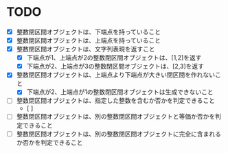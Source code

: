 # TODO

- [x] 整数閉区間オブジェクトは、下端点を持っていること
- [x] 整数閉区間オブジェクトは、上端点を持っていること
- [x] 整数閉区間オブジェクトは、文字列表現を返すこと
  - [x] 下端点が1、上端点が2の整数閉区間オブジェクトは、[1,2]を返す
  - [x] 下端点が2、上端点が3の整数閉区間オブジェクトは、[2,3]を返す
- [x] 整数閉区間オブジェクトは、上端点より下端点が大きい閉区間を作れないこと
  - [x] 下端点が2、上端点が1の整数閉区間オブジェクトは生成できないこと
- [ ] 整数閉区間オブジェクトは、指定した整数を含むか否かを判定できること
  - [ ] 
- [ ] 整数閉区間オブジェクトは、別の整数閉区間オブジェクトと等価か否かを判定できること
- [ ] 整数閉区間オブジェクトは、別の整数閉区間オブジェクトに完全に含まれるか否かを判定できること
